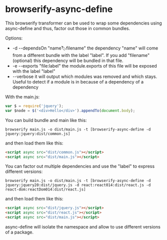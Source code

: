 browserify-async-define
=======================
This browserify transformer can be used to wrap some dependencies using async-define and thus, factor out those in common bundles.

Options:
*  -d --dependsOn "name:label:filename" the dependency "name" will come from a different bundle with the label "label". If you add "filename" (optional) this dependency will be bundled in that file.
*  -e --exports "file:label" the module.exports of this file will be exposed with the label "label"
*  --verbose it will output which modules was removed and which stays. Useful to detect if a module is in because of a dependency of a dependency

With the main.js:
```js
var $ = require('jquery');
var $node = $('<div>Hello</div>').appendTo(document.body);
```
You can build bundle and main like this:
```
browserify main.js -o dist/main.js -t [browserify-async-define -d jquery:jquery:dist/common.js]
```

and then load them like this:
```html
<script async src="dist/common.js"></script>
<script async src="dist/main.js"></script>
```

You can factor out multiple dependencies and use the "label" to express different versions:
```
browserify main.js -o dist/main.js -t [browserify-async-define -d jquery:jquery20:dist/jquery.js -d react:react014:dist/react.js -d react-dom:reactDom014:dist/react.js]
```
and then load them like this:
```html
<script async src="dist/jquery.js"></script>
<script async src="dist/react.js"></script>
<script async src="dist/main.js"></script>
```

async-define will isolate the namespace and allow to use different versions of a package. 
